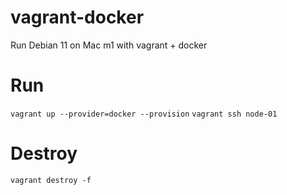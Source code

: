 # vagrant-docker
Run Debian 11 on Mac m1 with vagrant + docker

# Run
`vagrant up --provider=docker --provision`
`vagrant ssh node-01`
# Destroy
`vagrant destroy -f`